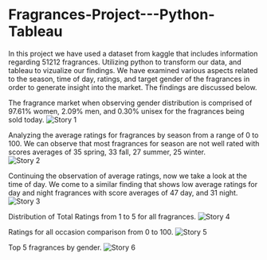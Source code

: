 # Fragrances-Project---Python-Tableau

In this project we have used a dataset from kaggle that includes information regarding 51212 fragrances. Utilizing python to transform our data, and tableau to vizualize our findings. We have examined various aspects related to the season, time of day, ratings, and target gender of the fragrances in order to generate insight into the market. The findings are discussed below.

The fragrance market when observing gender distribution is comprised of 97.61% women, 2.09% men, and 0.30% unisex for the fragrances being sold today.
![Story 1](https://user-images.githubusercontent.com/79889633/134753169-d885054a-ac6a-4bef-b3b0-c7d918676c71.png)

Analyzing the average ratings for fragrances by season from a range of 0 to 100. We can observe that most fragrances for season are not well rated with scores averages of 35 spring, 33 fall, 27 summer, 25 winter.  
![Story 2](https://user-images.githubusercontent.com/79889633/134753449-ccedd467-e250-4cfb-a31f-55662d6a240a.png)

Continuing the observation of average ratings, now we take a look at the time of day. We come to a similar finding that shows low average ratings for day and night fragrances with score averages of 47 day, and 31 night.
![Story 3](https://user-images.githubusercontent.com/79889633/134753566-2bbafb9a-d9df-4640-9ea3-1f3c2dce7ea7.png)

Distribution of Total Ratings from 1 to 5 for all fragrances.
![Story 4](https://user-images.githubusercontent.com/79889633/134753662-1619fc6b-67f4-42b0-8648-dd3907b46b2c.png)


Ratings for all occasion comparison from 0 to 100.
![Story 5](https://user-images.githubusercontent.com/79889633/134753684-14d9a00f-061f-4ed3-8248-37ec30847972.png)

Top 5 fragrances by gender.
![Story 6](https://user-images.githubusercontent.com/79889633/134753699-45bb7cdf-ff8f-4454-9d0e-7ed590af4f8d.png)
